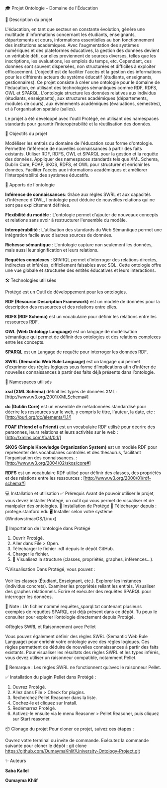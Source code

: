 🎓 Projet Ontologie – Domaine de l'Éducation

📘 Description du projet

L'éducation, en tant que secteur en constante évolution, génère une multitude d'informations concernant les étudiants, enseignants, départements et cours, informations essentielles au bon fonctionnement des institutions académiques. Avec l'augmentation des systèmes numériques et des plateformes éducatives, la gestion des données devient un véritable défi, car elles proviennent de sources diverses, telles que les inscriptions, les évaluations, les emplois du temps, etc. Cependant, ces données sont souvent dispersées, non structurées et difficiles à exploiter efficacement. L'objectif est de faciliter l'accès et la gestion des informations pour les différents acteurs du système éducatif (étudiants, enseignants, gestionnaires). Ce projet consiste à créer une ontologie pour le domaine de l'éducation, en utilisant des technologies sémantiques comme RDF, RDFS, OWL et SPARQL. L'ontologie structure les données relatives aux individus (étudiants, enseignants), aux structures académiques (départements, modules de cours), aux événements académiques (évaluations, semestres), et à l'organisation spatiale (salles).

Le projet a été développé avec l'outil Protégé, en utilisant des namespaces standards pour garantir l'interopérabilité et la réutilisation des données.


🎯 Objectifs du projet

Modéliser les entités du domaine de l'éducation sous forme d'ontologie.
Permettre l’inférence de nouvelles connaissances à partir des faits existants.
Utiliser RDF, RDFS, OWL et SPARQL pour la gestion et la requête des données.
Appliquer des namespaces standards tels que XML Schema, Dublin Core, FOAF, SKOS, RDFS, et OWL pour structurer et enrichir les données.
Faciliter l'accès aux informations académiques et améliorer l'interopérabilité des systèmes éducatifs.


🧠 Apports de l'ontologie

**Inférence de connaissances**: Grâce aux règles SWRL et aux capacités d'inférence d'OWL, l'ontologie peut déduire de nouvelles relations qui ne sont pas explicitement définies.

**Flexibilité du modèle** : L'ontologie permet d'ajouter de nouveaux concepts et relations sans avoir à restructurer l'ensemble du modèle.

**Interopérabilité** : L’utilisation des standards du Web Sémantique permet une intégration facile avec d’autres sources de données.

**Richesse sémantique** : L'ontologie capture non seulement les données, mais aussi leur signification et leurs relations.

**Requêtes complexes** : SPARQL permet d’interroger des relations directes, indirectes et inférées, difficilement faisables avec SQL. Cette ontologie offre une vue globale et structurée des entités éducatives et leurs interactions.


🛠️ Technologies utilisées

Protégé est un Outil de développement pour les ontologies.

**RDF (Resource Description Framework)** est un modèle de données pour la description des ressources et des relations entre elles.

**RDFS (RDF Schema)** est un vocabulaire pour définir les relations entre les ressources RDF.

**OWL (Web Ontology Language)** est un langage de modélisation sémantique qui permet de définir des ontologies et des relations complexes entre les concepts.

**SPARQL** est un Langage de requête pour interroger les données RDF.

**SWRL (Semantic Web Rule Language)** est un langage qui permet d’exprimer des règles logiques sous forme d’implications afin d’inférer de nouvelles connaissances à partir des faits déjà présents dans l’ontologie.


🧭 Namespaces utilisés

**xsd (XML Schema)** définit les types de données XML : [http://www.w3.org/2001/XMLSchema#]

**dc (Dublin Core)** est un ensemble de métadonnées standardisé pour décrire les ressources sur le web, y compris le titre, l'auteur, la date, etc : [http://purl.org/dc/elements/1.1/]

**FOAF (Friend of a Friend)** est un vocabulaire RDF utilisé pour décrire des personnes, leurs relations et leurs activités sur le web : [http://xmlns.com/foaf/0.1/]

**SKOS (Simple Knowledge Organization System)** est un modèle RDF pour représenter des vocabulaires contrôlés et des thésaurus, facilitant l'organisation des connaissances. : [http://www.w3.org/2004/02/skos/core#]

**RDFS** est un vocabulaire RDF utilisé pour définir des classes, des propriétés et des relations entre les ressources : [http://www.w3.org/2000/01/rdf-schema#]

💻 Installation et utilisation 
✅ Prérequis Avant de pouvoir utiliser le projet, vous devez installer Protégé, un outil qui vous permet de visualiser et de manipuler des ontologies. 
🔽 Installation de Protégé 
🔗 Télécharger depuis : protege.stanford.edu 
🖥️ Installer selon votre système (Windows/macOS/Linux)

📂 Importation de l'ontologie dans Protégé

1. Ouvrir Protégé.
2. Aller dans File > Open.
3. Télécharger le fichier .rdf depuis le dépôt GitHub.
4. Charger le fichier.
5. 🎉 Visualisez la structure (classes, propriétés, graphes, inférences…).
   
🔍Visualisation Dans Protégé, vous pouvez :

Voir les classes (Étudiant, Enseignant, etc.).
Explorer les instances (individus concrets).
Examiner les propriétés reliant les entités.
Visualiser des graphes relationnels.
Écrire et exécuter des requêtes SPARQL pour interroger les données. 

📄 Note : Un fichier nommé requêtes_sparql.txt contenant plusieurs exemples de requêtes SPARQL est déjà présent dans ce dépôt. Tu peux le consulter pour explorer l’ontologie directement depuis Protégé.

⚙️Règles SWRL et Raisonnement avec Pellet

Vous pouvez également définir des règles SWRL (Semantic Web Rule Language) pour enrichir votre ontologie avec des règles logiques. Ces règles permettent de déduire de nouvelles connaissances à partir des faits existants. Pour visualiser les résultats des règles SWRL et les types inférés, vous devez utiliser un raisonneur compatible, notamment Pellet.

📌 Remarque : Les règles SWRL ne fonctionnent qu’avec le raisonneur Pellet.

✅ Installation du plugin Pellet dans Protégé :

1. Ouvrez Protégé.
2. Allez dans File > Check for plugins.
3. Recherchez Pellet Reasoner dans la liste.
4. Cochez-le et cliquez sur Install.
5. Redémarrez Protégé.
6. Activez-le ensuite via le menu Reasoner > Pellet Reasoner, puis cliquez sur Start reasoner.
   
📦 Clonage du projet Pour cloner ce projet, suivez ces étapes :

Ouvrez votre terminal ou invite de commande.
Exécutez la commande suivante pour cloner le dépôt :
git clone https://github.com/OumaymaKhlif/University-Ontology-Project.git

✨ Auteurs

**Saba Kallel**

**Oumayma Khlif**
